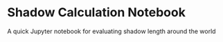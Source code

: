 # Shadow Calculation Notebook

A quick Jupyter notebook for evaluating shadow length around the world